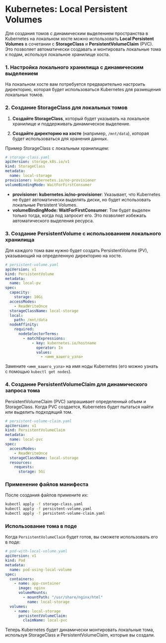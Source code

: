 # Kubernetes: Local Persistent Volumes

Для создания томов с динамическим выделением пространства в Kubernetes на локальном хосте можно использовать **Local Persistent Volumes** в сочетании с **StorageClass** и **PersistentVolumeClaim** (PVC). Это позволяет автоматически создавать и монтировать локальные тома к подам, используя локальное хранилище хоста.

### 1. Настройка локального хранилища с динамическим выделением

На локальном хосте вам потребуется предварительно настроить директорию, которая будет использоваться Kubernetes для размещения локальных томов.

### 2. Создание StorageClass для локальных томов

1. **Создайте StorageClass**, который будет указывать на локальное хранилище и поддерживать динамическое выделение.

2. **Создайте директорию на хосте** (например, `/mnt/data`), которая будет использоваться для хранения данных.

Пример StorageClass с локальным хранилищем:

```yaml
# storage-class.yaml
apiVersion: storage.k8s.io/v1
kind: StorageClass
metadata:
  name: local-storage
provisioner: kubernetes.io/no-provisioner
volumeBindingMode: WaitForFirstConsumer
```

- **provisioner: kubernetes.io/no-provisioner**: Указывает, что Kubernetes не будет автоматически выделять диски, но будет использовать локальные Persistent Volumes.
- **volumeBindingMode: WaitForFirstConsumer**: Том будет выделен только тогда, когда под запросит его. Это позволяет избежать автоматического выделения ресурса.

### 3. Создание PersistentVolume с использованием локального хранилища

Для каждого тома вам нужно будет создать PersistentVolume (PV), указывающий на определенную директорию на хосте.

```yaml
# persistent-volume.yaml
apiVersion: v1
kind: PersistentVolume
metadata:
  name: local-pv
spec:
  capacity:
    storage: 10Gi
  accessModes:
    - ReadWriteOnce
  storageClassName: local-storage
  local:
    path: /mnt/data
  nodeAffinity:
    required:
      nodeSelectorTerms:
        - matchExpressions:
            - key: kubernetes.io/hostname
              operator: In
              values:
                - <имя_вашего_узла>
```

Замените `<имя_вашего_узла>` на имя ноды Kubernetes (его можно узнать с помощью `kubectl get nodes`).

### 4. Создание PersistentVolumeClaim для динамического запроса тома

PersistentVolumeClaim (PVC) запрашивает определенный объем и StorageClass. Когда PVC создается, Kubernetes будет пытаться найти или выделить подходящий том.

```yaml
# persistent-volume-claim.yaml
apiVersion: v1
kind: PersistentVolumeClaim
metadata:
  name: local-pvc
spec:
  accessModes:
    - ReadWriteOnce
  storageClassName: local-storage
  resources:
    requests:
      storage: 5Gi
```

### Применение файлов манифеста

После создания файлов примените их:

```bash
kubectl apply -f storage-class.yaml
kubectl apply -f persistent-volume.yaml
kubectl apply -f persistent-volume-claim.yaml
```

### Использование тома в поде

Когда `PersistentVolumeClaim` будет готов, вы сможете использовать его в поде:

```yaml
# pod-with-local-volume.yaml
apiVersion: v1
kind: Pod
metadata:
  name: pod-using-local-volume
spec:
  containers:
    - name: app-container
      image: nginx
      volumeMounts:
        - mountPath: "/usr/share/nginx/html"
          name: local-storage
  volumes:
    - name: local-storage
      persistentVolumeClaim:
        claimName: local-pvc
```

Теперь Kubernetes будет динамически монтировать локальные тома, используя StorageClass и PersistentVolumeClaim, которые вы создали.